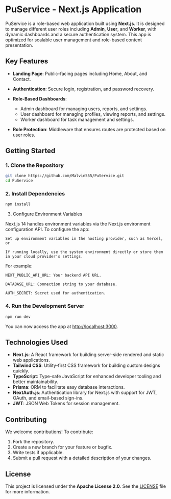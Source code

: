 # PuService - Next.js Application

PuService is a role-based web application built using **Next.js**. It is designed to manage different user roles including **Admin**, **User**, and **Worker**, with dynamic dashboards and a secure authentication system. This app is optimized for scalable user management and role-based content presentation.

## Key Features

* **Landing Page**: Public-facing pages including Home, About, and Contact.
* **Authentication**: Secure login, registration, and password recovery.
* **Role-Based Dashboards**:

  * Admin dashboard for managing users, reports, and settings.
  * User dashboard for managing profiles, viewing reports, and settings.
  * Worker dashboard for task management and settings.
* **Role Protection**: Middleware that ensures routes are protected based on user roles.

## Getting Started

### 1. Clone the Repository

```bash
git clone https://github.com/Malvin555/PuService.git
cd PuService
```

### 2. Install Dependencies

```bash
npm install
```

3. Configure Environment Variables

Next.js 14 handles environment variables via the Next.js environment configuration API. To configure the app:

    Set up environment variables in the hosting provider, such as Vercel, or

    If running locally, use the system environment directly or store them in your cloud provider's settings.

For example:

    NEXT_PUBLIC_API_URL: Your backend API URL.

    DATABASE_URL: Connection string to your database.

    AUTH_SECRET: Secret used for authentication.

### 4. Run the Development Server

```bash
npm run dev
```

You can now access the app at [http://localhost:3000](http://localhost:3000).

## Technologies Used

* **Next.js**: A React framework for building server-side rendered and static web applications.
* **Tailwind CSS**: Utility-first CSS framework for building custom designs quickly.
* **TypeScript**: Type-safe JavaScript for enhanced developer tooling and better maintainability.
* **Prisma**: ORM to facilitate easy database interactions.
* **NextAuth.js**: Authentication library for Next.js with support for JWT, OAuth, and email-based sign-ins.
* **JWT**: JSON Web Tokens for session management.

## Contributing

We welcome contributions! To contribute:

1. Fork the repository.
2. Create a new branch for your feature or bugfix.
3. Write tests if applicable.
4. Submit a pull request with a detailed description of your changes.

## License

This project is licensed under the **Apache License 2.0**. See the [LICENSE](LICENSE) file for more information.

